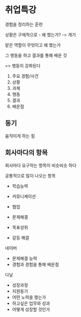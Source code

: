 # 취업특강



경험을 정리하는 훈련

상황은 구체적으로 - 왜 했는가? -> 계기

맡은 역할이 무엇이고 왜 했는가

그 행동을 하고 결과를 통해 배운 것

=> 행동이 강화된다



1. 주요 경험/사건
2. 상황
3. 과제
4. 행동
5. 결과
6. 배운점 







## 동기

움직이게 하는 힘





## 회사마다의 항목

회사마다 요구하는 항목이 비슷비슷 하다



공통적으로 많이 나오는 항목

- 학습능력

- 커뮤니케이션

- 협업

- 문제해결

- 목표성취
- 갈등 해결



네이버

- 문제해결 능력
- 경험과 경험을 통해 배운점



다날

- 성장과정
- 지원동기
- 어떤 노력을 했는가
- 하고싶은 업무와 성과
- 어떻게 성장할 것인가
